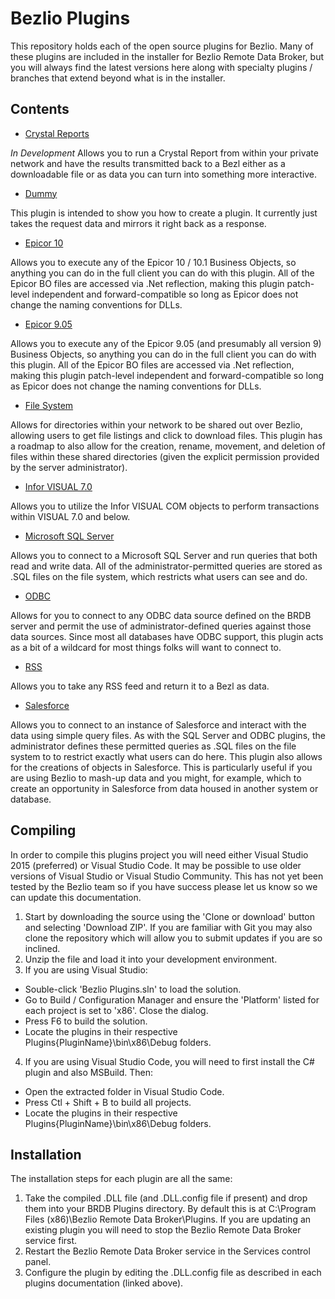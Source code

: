# Bezlio Plugins
This repository holds each of the open source plugins for Bezlio.  Many of these plugins are included in the installer for Bezlio Remote Data Broker, but you will always find the latest versions here along with specialty plugins / branches that extend beyond what is in the installer.

## Contents

* [Crystal Reports](Plugins/CrystalReports/)

*In Development* Allows you to run a Crystal Report from within your private network and have the results transmitted back to a Bezl either as a downloadable file or as data you can turn into something more interactive.

* [Dummy](Plugins/Dummy/)

This plugin is intended to show you how to create a plugin.  It currently just takes the request data and mirrors it right back as a response.

* [Epicor 10](Plugins/Epicor10/)

Allows you to execute any of the Epicor 10 / 10.1 Business Objects, so anything you can do in the full client you can do with this plugin.  All of the Epicor BO files are accessed via .Net reflection, making this plugin patch-level independent and forward-compatible so long as Epicor does not change the naming conventions for DLLs.

* [Epicor 9.05](Plugins/Epicor905/)

Allows you to execute any of the Epicor 9.05 (and presumably all version 9) Business Objects, so anything you can do in the full client you can do with this plugin.  All of the Epicor BO files are accessed via .Net reflection, making this plugin patch-level independent and forward-compatible so long as Epicor does not change the naming conventions for DLLs.

* [File System](Plugins/FileSystem/)

Allows for directories within your network to be shared out over Bezlio, allowing users to get file listings and click to download files.  This plugin has a roadmap to also allow for the creation, rename, movement, and deletion of files within these shared directories (given the explicit permission provided by the server administrator).

* [Infor VISUAL 7.0](Plugins/Visual70/)

Allows you to utilize the Infor VISUAL COM objects to perform transactions within VISUAL 7.0 and below.  

* [Microsoft SQL Server](Plugins/SQLServer/)

Allows you to connect to a Microsoft SQL Server and run queries that both read and write data.  All of the administrator-permitted queries are stored as .SQL files on the file system, which restricts what users can see and do.

* [ODBC](Plugins/ODBC/)

Allows for you to connect to any ODBC data source defined on the BRDB server and permit the use of administrator-defined queries against those data sources.  Since most all databases have ODBC support, this plugin acts as a bit of a wildcard for most things folks will want to connect to.

* [RSS](Plugins/RSS/)

Allows you to take any RSS feed and return it to a Bezl as data.

* [Salesforce](Plugins/Salesforce/)

Allows you to connect to an instance of Salesforce and interact with the data using simple query files.  As with the SQL Server and ODBC plugins, the administrator defines these permitted queries as .SQL files on the file system to to restrict exactly what users can do here.  This plugin also allows for the creations of objects in Salesforce.  This is particularly useful if you are using Bezlio to mash-up data and you might, for example, which to create an opportunity in Salesforce from data housed in another system or database.

## Compiling
In order to compile this plugins project you will need either Visual Studio 2015 (preferred) or Visual Studio Code.  It may be possible to use older versions of Visual Studio or Visual Studio Community.  This has not yet been tested by the Bezlio team so if you have success please let us know so we can update this documentation.
1. Start by downloading the source using the 'Clone or download' button and selecting 'Download ZIP'.  If you are familiar with Git you may also clone the repository which will allow you to submit updates if you are so inclined.
2. Unzip the file and load it into your development environment.  
3. If you are using Visual Studio:
  * Souble-click 'Bezlio Plugins.sln' to load the solution.
  * Go to Build / Configuration Manager and ensure the 'Platform' listed for each project is set to 'x86'.  Close the dialog.
  * Press F6 to build the solution.
  * Locate the plugins in their respective Plugins\{PluginName}\bin\x86\Debug folders.
4. If you are using Visual Studio Code, you will need to first install the C# plugin and also MSBuild.  Then:
  * Open the extracted folder in Visual Studio Code.
  * Press Ctl + Shift + B to build all projects.
  * Locate the plugins in their respective Plugins\{PluginName}\bin\x86\Debug folders.

## Installation
The installation steps for each plugin are all the same:
1. Take the compiled .DLL file (and .DLL.config file if present) and drop them into your BRDB Plugins directory.  By default this is at C:\Program Files (x86)\Bezlio Remote Data Broker\Plugins.  If you are updating an existing plugin you will need to stop the Bezlio Remote Data Broker service first.
2. Restart the Bezlio Remote Data Broker service in the Services control panel.
3. Configure the plugin by editing the .DLL.config file as described in each plugins documentation (linked above).